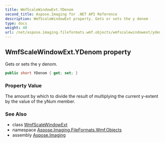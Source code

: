 ```yaml
---
title: WmfScaleWindowExt.YDenom
second_title: Aspose.Imaging for .NET API Reference
description: WmfScaleWindowExt property. Gets or sets the y denom
type: docs
weight: 40
url: /net/aspose.imaging.fileformats.wmf.objects/wmfscalewindowext/ydenom/
---
```

## WmfScaleWindowExt.YDenom property

Gets or sets the y denom.

```csharp
public short YDenom { get; set; }
```

### Property Value

The amount by which to divide the result of multiplying the current y-extent by the value of the yNum member.

### See Also

* class [WmfScaleWindowExt](../)
* namespace [Aspose.Imaging.FileFormats.Wmf.Objects](../../wmfscalewindowext/)
* assembly [Aspose.Imaging](../../../)


